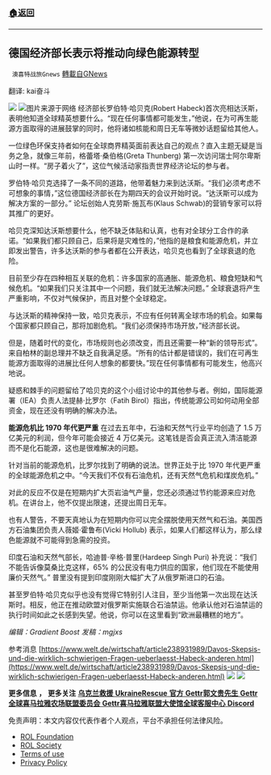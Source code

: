 ###  [:house:返回](README.md)
---


## 德国经济部长表示将推动向绿色能源转型
` 澳喜特战旅Gnews` [轉載自GNews](https://gnews.org/zh-hans/2605032/)

翻译: kai奋斗
 
![](https://assets.gnews.org/wp-content/uploads/2022/05/model-2_1652987548-400x103-1_1653406239.png)
 ![](https://assets.gnews.org/wp-content/uploads/2022/05/261_1653561398.jpg)图片来源于网络 
经济部长罗伯特·哈贝克(Robert Habeck)首次亮相达沃斯，表明他知道全球精英想要什么。“现在任何事情都可能发生，”他说，在为可再生能源方面取得的进展鼓掌的同时，他将诸如核能和周日无车等微妙话题留给其他人。

一位绿色环保支持者如何在全球商界精英面前表达自己的观点？直入主题无疑是当务之急，就像三年前，格蕾塔·桑伯格(Greta Thunberg) 第一次访问瑞士阿尔卑斯山时一样。“房子着火了”，这位气候活动家指责世界经济论坛的参与者。

罗伯特·哈贝克选择了一条不同的道路，他带着魅力来到达沃斯。“我们必须考虑不可想象的事情，”这位德国经济部长在为期四天的会议开始时说。“达沃斯可以成为解决方案的一部分。” 论坛创始人克劳斯·施瓦布(Klaus Schwab)的营销专家可以将其推广的更好。

哈贝克深知达沃斯想要什么，他不缺乏体贴和认真，也有对全球分工合作的承诺。“如果我们都只顾自己，后果将是灾难性的，”他指的是粮食和能源危机，并立即发出警告，许多达沃斯的参与者都在公开表达，哈贝克也看到了全球衰退的危险。
 
目前至少存在四种相互关联的危机：许多国家的高通胀、能源危机、粮食短缺和气候危机。“如果我们只关注其中一个问题，我们就无法解决问题。” 全球衰退将产生严重影响，不仅对气候保护，而且对整个全球稳定。

与达沃斯的精神保持一致，哈贝克表示，不应有任何转离全球市场的机会。如果每个国家都只顾自己，那将加剧危机。“我们必须保持市场开放，”经济部长说。

但是，随着时代的变化，市场规则也必须改变，而且还需要一种“新的领导形式”。来自柏林的副总理并不缺乏自我满足感。“所有的估计都是错误的，我们在可再生能源方面取得的进展比任何人想象的都要快。”现在任何事情都有可能发生，他高兴地说。

疑惑和棘手的问题留给了哈贝克的这个小组讨论中的其他参与者。例如，国际能源署（IEA）负责人法提赫·比罗尔（Fatih Birol）指出，传统能源公司如何动用全部资金，现在还没有明确的解决办法。
 
**能源危机比 1970 年代更严重**
在过去五年中，石油和天然气行业平均创造了 1.5 万亿美元的利润，但今年可能会接近 4 万亿美元。这笔钱是否会真正流入清洁能源而不是化石能源，这也是很难解决的问题。

针对当前的能源危机，比罗尔找到了明确的说法。世界正处于比 1970 年代更严重的全球能源危机之中。“今天我们不仅有石油危机，还有天然气危机和煤炭危机。”

对此的反应不仅是在短期内扩大页岩油气产量，您还必须通过节约能源来应对危机。在讲台上，他不仅提出限速，还提出周日无车。

也有人警告，不要天真地认为在短期内你可以完全摆脱使用天然气和石油。美国西方石油集团负责人薇姬·霍鲁布(Vicki Hollub) 表示，如果人们都这样认为，那么绿色能源就不可能得到急需的投资。
 
印度石油和天然气部长，哈迪普·辛格·普里(Hardeep Singh Puri) 补充说：“我们不能告诉像莫桑比克这样，65% 的公民没有电力供应的国家，他们现在不能使用廉价天然气。” 普里没有提到印度刚刚大幅扩大了从俄罗斯进口的石油。
 
甚至罗伯特·哈贝克似乎也没有觉得它特别引人注目，至少当他第一次出现在达沃斯时。相反，他正在推动欧盟对俄罗斯实施联合石油禁运。他承认他对石油禁运的执行时间如此之长感到失望。他说，你可以在这里看到“欧洲最糟糕的地方”。
 
*编辑：Gradient Boost*
*发稿：mgjxs*
 
参考消息
[https://www.welt.de/wirtschaft/article238931989/Davos-Skepsis-und-die-wirklich-schwierigen-Fragen-ueberlaesst-Habeck-anderen.html](https://www.welt.de/wirtschaft/article238931989/Davos-Skepsis-und-die-wirklich-schwierigen-Fragen-ueberlaesst-Habeck-anderen.html)
 ![](https://assets.gnews.org/wp-content/uploads/2022/05/TA1-2.jpg) 
![](https://assets.gnews.org/wp-content/uploads/2022/05/model-2_1652987548-400x103-1_1653406239.png)
 
**更多信息** **，** **更多关注** [**乌克兰救援** **UkraineRescue** **官方** **Gettr**](https://gettr.com/user/ukrainerescue)[**郭文贵先生** **Gettr**](https://gettr.com/user/miles)[**全球喜马拉雅农场联盟委员会** **Gettr**](https://gettr.com/user/GlobalAlliance)[**喜马拉雅联盟大使馆全球客服中心** **Discord**](https://discord.gg/zv8j42srdN)

免责声明：本文内容仅代表作者个人观点，平台不承担任何法律风险。
  
- [ROL Foundation](https://rolfoundation.org/)
- [ROL Society](https://rolsociety.org/)
- [Terms of use](https://gnews.org/terms-of-use-3/)
- [Privacy Policy](https://gnews.org/privacy-policy/)
